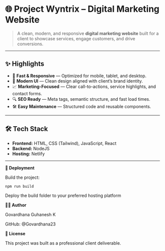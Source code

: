 # 🌐 Project Wyntrix – Digital Marketing Website

> A clean, modern, and responsive **digital marketing website** built for a client to showcase services, engage customers, and drive conversions.

---

## ✨ Highlights

- 🚀 **Fast & Responsive** — Optimized for mobile, tablet, and desktop.
- 🎨 **Modern UI** — Clean design aligned with client’s brand identity.
- 📈 **Marketing-Focused** — Clear call-to-actions, service highlights, and contact forms.
- 🔍 **SEO Ready** — Meta tags, semantic structure, and fast load times.
- 🛠️ **Easy Maintenance** — Structured code and reusable components.

---

## 🛠️ Tech Stack

- **Frontend:** HTML, CSS (Tailwind), JavaScript, React
- **Backend:** NodeJS
- **Hosting:** Netlify

---

__🚀 Deployment__

Build the project:

```npm run build```


Deploy the build folder to your preferred hosting platform

__🧑‍💻 Author__

Govardhana Guhanesh K

GitHub: @Govardhana23

__📜 License__

This project was built as a professional client deliverable.
